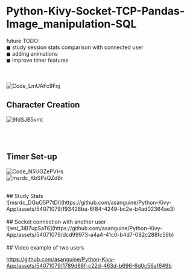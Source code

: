 # Python-Kivy-Socket-TCP-Pandas-Image_manipulation-SQL <br />
future TODO:<br />
◼ study session stats comparison with connected user <br />
◼ adding animations <br />
◼ improve timer features <br />
<br /><br />
<br />
![Code_LmUAFc9Fnj](https://github.com/asanguine/Python-Kivy-App/assets/54071079/7d45bc2d-fe26-44c4-b9ad-82d118a59918)
<br />
## Character Creation <br />
![9fdSJB5vmt](https://github.com/asanguine/Python-Kivy-App/assets/54071079/7f96022c-100d-45b0-a68b-9143944f4d21)

<br /><br />
## Timer Set-up <br />
![Code_N5UGZePVHs](https://github.com/asanguine/Python-Kivy-App/assets/54071079/3e3d86ff-ae62-4a7a-8f71-0a7e8fff1951)
<br />
![msrdc_KbSPsQZdBr](https://github.com/asanguine/Python-Kivy-App/assets/54071079/bf6f255e-7c8c-43a6-b932-3dd9ebfa199e)

<br />
## Study Stats <br />
![msrdc_DGuO5P7tDl](https://github.com/asanguine/Python-Kivy-App/assets/54071079/f93428ba-6f84-4249-bc2e-b4ad02364ae3)
<br />
<br />
## Socket connection with another user <br />
![wsl_3iB7upSaT6](https://github.com/asanguine/Python-Kivy-App/assets/54071079/dcd99973-a4a4-41c0-b4d7-082c288fc59b)
<br />
<br />
## Video example of two users <br />


https://github.com/asanguine/Python-Kivy-App/assets/54071079/1789d88f-c22d-463d-b696-6d0c56af649b


<br />

